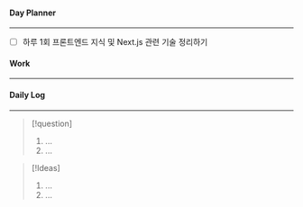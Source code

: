 
#### Day Planner
---
- [ ] 하루 1회 프론트엔드 지식 및 Next.js 관련 기술 정리하기


#### Work
---



#### Daily Log
---
> [!question]
> 1. ...
> 2. ...

> [!Ideas]
> 1. ...
> 2. ...



